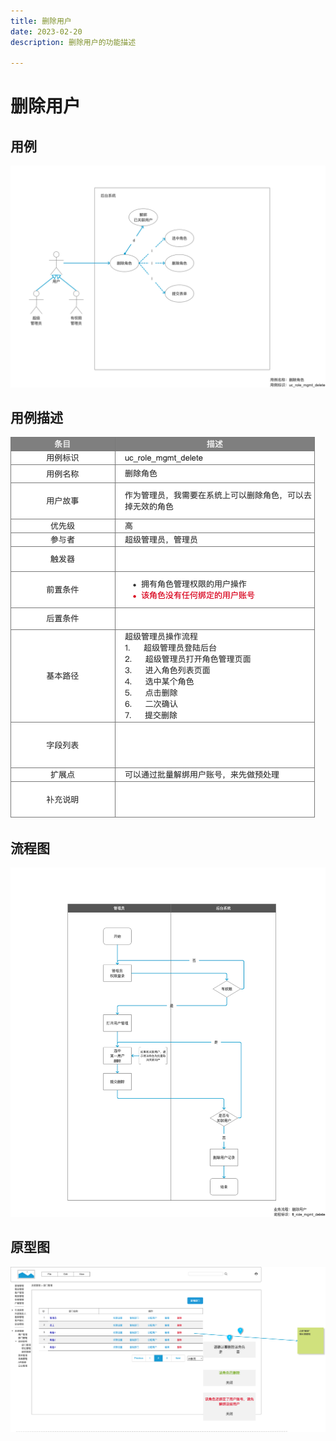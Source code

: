```yaml
---
title: 删除用户
date: 2023-02-20
description: 删除用户的功能描述

---
```


# 删除用户


## 用例

![](../../../images/uc_role_mgmt_delete.png)

## 用例描述

![](../../../images/uc_desc_role_mgmt_delete.png)

## 流程图

![](../../../images/fl_role_mgmt_delete.png)

## 原型图

![](../../../images/pt_role_mgmt_delete.png)